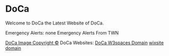 # DoCa
 Welcome to DoCa the Latest Website of DoCa.

 Emergency Alerts: none
Emergency Alerts From TWN

[DoCa Image Copyright ©](https://user-images.githubusercontent.com/85325203/135105386-bc9a2c10-ffcf-40e3-8d4e-62c67699a4d9.jpg)
DoCa Websites: [DoCa W3spaces Domain](https://doca.w3spaces.com) [wixsite domain](https://RodneyRuberry.wixsite.com/doca)
